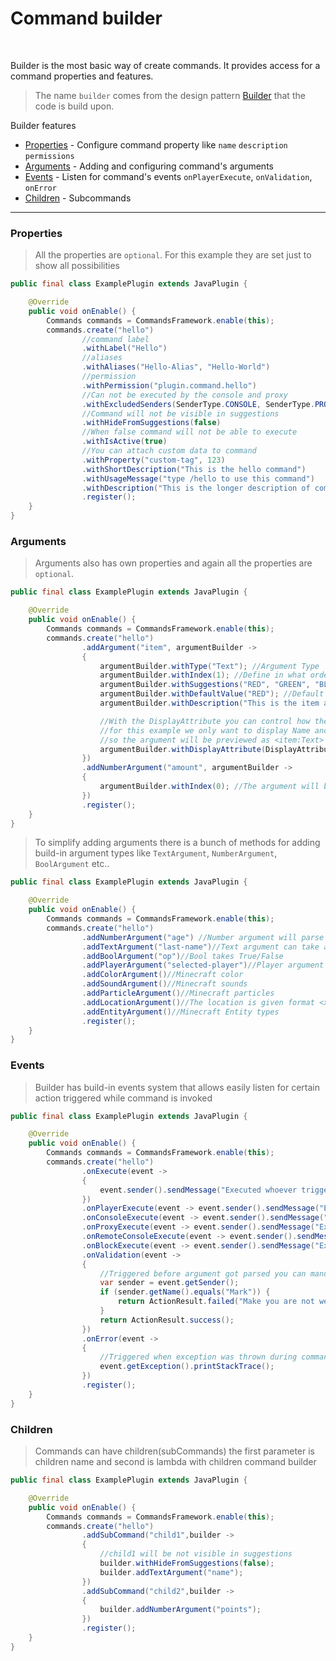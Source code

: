 # Command builder

<br>

Builder is the most basic way of create commands.
It provides access for a command properties and features.

> The name `builder` comes from the design pattern [Builder](https://refactoring.guru/design-patterns/builder)
> that the code is build upon.

Builder features

- [Properties](#properties) - Configure command property like `name` `description` `permissions`
- [Arguments](#arguments) - Adding and configuring command's arguments
- [Events](#events) - Listen for command's events `onPlayerExecute`, `onValidation`, `onError`
- [Children](#children) - Subcommands

---

### Properties

> All the properties are `optional`. For this example they are set just
> to show all possibilities

```java
public final class ExamplePlugin extends JavaPlugin {

    @Override
    public void onEnable() {
        Commands commands = CommandsFramework.enable(this);
        commands.create("hello")
                //command label
                .withLabel("Hello")
                //aliases
                .withAliases("Hello-Alias", "Hello-World")
                //permission
                .withPermission("plugin.command.hello")
                //Can not be executed by the console and proxy
                .withExcludedSenders(SenderType.CONSOLE, SenderType.PROXY)
                //Command will not be visible in suggestions
                .withHideFromSuggestions(false)
                //When false command will not be able to execute
                .withIsActive(true)
                //You can attach custom data to command
                .withProperty("custom-tag", 123)
                .withShortDescription("This is the hello command")
                .withUsageMessage("type /hello to use this command")
                .withDescription("This is the longer description of command")
                .register();
    }
}
```

### Arguments

> Arguments also has own properties and again all the properties are `optional`.

```java
public final class ExamplePlugin extends JavaPlugin {

    @Override
    public void onEnable() {
        Commands commands = CommandsFramework.enable(this);
        commands.create("hello")
                .addArgument("item", argumentBuilder ->
                {
                    argumentBuilder.withType("Text"); //Argument Type
                    argumentBuilder.withIndex(1); //Define in what order argument will be display
                    argumentBuilder.withSuggestions("RED", "GREEN", "BLUE", "CAT", "DOG");
                    argumentBuilder.withDefaultValue("RED"); //Default value for argument
                    argumentBuilder.withDescription("This is the item argument");

                    //With the DisplayAttribute you can control how the argument is display.
                    //for this example we only want to display Name and Type
                    //so the argument will be previewed as <item:Text>
                    argumentBuilder.withDisplayAttribute(DisplayAttribute.NAME, DisplayAttribute.TYPE);
                })
                .addNumberArgument("amount", argumentBuilder ->
                {
                    argumentBuilder.withIndex(0); //The argument will be display as first since index is 0
                })
                .register();
    }
}
```

> To simplify adding arguments there is a bunch of methods for adding
> build-in argument types like `TextArgument`, `NumberArgument`, `BoolArgument` etc..

```java
public final class ExamplePlugin extends JavaPlugin {

    @Override
    public void onEnable() {
        Commands commands = CommandsFramework.enable(this);
        commands.create("hello")
                .addNumberArgument("age") //Number argument will parse input into Double 
                .addTextArgument("last-name")//Text argument can take as input value between semicolons /hello "This is argument"
                .addBoolArgument("op")//Bool takes True/False
                .addPlayerArgument("selected-player")//Player argument returns list of the all online players
                .addColorArgument()//Minecraft color
                .addSoundArgument()//Minecraft sounds
                .addParticleArgument()//Minecraft particles
                .addLocationArgument()//The location is given format <x:Number> <y:Number> <z:Number>
                .addEntityArgument()//Minecraft Entity types
                .register();
    }
}
```

### Events

> Builder has build-in events system that allows easily listen 
> for certain action triggered while command is invoked

```java
public final class ExamplePlugin extends JavaPlugin {

    @Override
    public void onEnable() {
        Commands commands = CommandsFramework.enable(this);
        commands.create("hello")
                .onExecute(event ->
                {
                    event.sender().sendMessage("Executed whoever trigger command");
                })
                .onPlayerExecute(event -> event.sender().sendMessage("Executed when player"))
                .onConsoleExecute(event -> event.sender().sendMessage("Executed when console"))
                .onProxyExecute(event -> event.sender().sendMessage("Executed when proxy"))
                .onRemoteConsoleExecute(event -> event.sender().sendMessage("Executed when remote console"))
                .onBlockExecute(event -> event.sender().sendMessage("Executed when remote block"))
                .onValidation(event ->
                {
                    //Triggered before argument got parsed you can manually validate the command
                    var sender = event.getSender();
                    if (sender.getName().equals("Mark")) {
                        return ActionResult.failed("Make you are not welcome!");
                    }
                    return ActionResult.success();
                })
                .onError(event ->
                {
                    //Triggered when exception was thrown during command execution
                    event.getException().printStackTrace();
                })
                .register();
    }
}
```

### Children 
> Commands can have children(subCommands)
> the first parameter is children name and second is lambda with children command builder

```java
public final class ExamplePlugin extends JavaPlugin {

    @Override
    public void onEnable() {
        Commands commands = CommandsFramework.enable(this);
        commands.create("hello")
                .addSubCommand("child1",builder ->
                {
                    //child1 will be not visible in suggestions
                    builder.withHideFromSuggestions(false); 
                    builder.addTextArgument("name");
                })
                .addSubCommand("child2",builder ->
                {
                    builder.addNumberArgument("points");
                })
                .register();
    }
}
```

